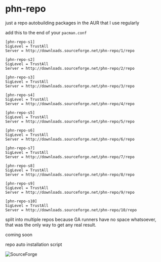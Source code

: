# phn-repo

just a repo autobuilding packages in the AUR that I use regularly

add this to the end of your ```pacman.conf```

````
[phn-repo-s1]
SigLevel = TrustAll
Server = http://downloads.sourceforge.net/phn-repo/1/repo

[phn-repo-s2]
SigLevel = TrustAll
Server = http://downloads.sourceforge.net/phn-repo/2/repo

[phn-repo-s3]
SigLevel = TrustAll
Server = http://downloads.sourceforge.net/phn-repo/3/repo

[phn-repo-s4]
SigLevel = TrustAll
Server = http://downloads.sourceforge.net/phn-repo/4/repo

[phn-repo-s5]
SigLevel = TrustAll
Server = http://downloads.sourceforge.net/phn-repo/5/repo

[phn-repo-s6]
SigLevel = TrustAll
Server = http://downloads.sourceforge.net/phn-repo/6/repo

[phn-repo-s7]
SigLevel = TrustAll
Server = http://downloads.sourceforge.net/phn-repo/7/repo

[phn-repo-s8]
SigLevel = TrustAll
Server = http://downloads.sourceforge.net/phn-repo/8/repo

[phn-repo-s9]
SigLevel = TrustAll
Server = http://downloads.sourceforge.net/phn-repo/9/repo

[phn-repo-s10]
SigLevel = TrustAll
Server = http://downloads.sourceforge.net/phn-repo/10/repo
````
split into multiple repos because GA runners have no space whatsoever, that was the only way to get any real result. 

coming soon

repo auto installation script

![SourceForge](https://img.shields.io/sourceforge/dm/phn-repo?color=%23AA336A)
